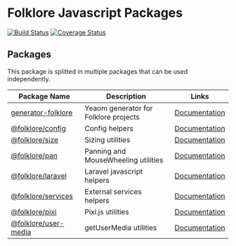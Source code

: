 Folklore Javascript Packages
============

[![Build Status](https://travis-ci.org/Folkloreatelier/folklore-js.svg?branch=master)](https://travis-ci.org/Folkloreatelier/folklore-js)
[![Coverage Status](https://coveralls.io/repos/github/Folkloreatelier/folklore-js/badge.svg?branch=master)](https://coveralls.io/github/Folkloreatelier/folklore-js?branch=master)

## Packages
This package is splitted in multiple packages that can be used independently.

| Package Name | Description | Links |
| ------------ | ----------- | ----- |
| [generator-folklore](https://github.com/Folkloreatelier/folklore-js/tree/master/packages/generator-folklore) | Yeaom generator for Folklore projects |  [Documentation](https://github.com/Folkloreatelier/folklore-js/tree/master/packages/generator-folklore/) |
| [@folklore/config](https://github.com/Folkloreatelier/folklore-js/tree/master/packages/config) | Config helpers |  [Documentation](https://github.com/Folkloreatelier/folklore-js/tree/master/packages/config/) |
| [@folklore/size](https://github.com/Folkloreatelier/folklore-js/tree/master/packages/size) | Sizing utilities |  [Documentation](https://github.com/Folkloreatelier/folklore-js/tree/master/packages/size/) |
| [@folklore/pan](https://github.com/Folkloreatelier/folklore-js/tree/master/packages/pan) | Panning and MouseWheeling utilities |  [Documentation](https://github.com/Folkloreatelier/folklore-js/tree/master/packages/pan/) |
| [@folklore/laravel](https://github.com/Folkloreatelier/folklore-js/tree/master/packages/laravel) | Laravel javascript helpers |  [Documentation](https://github.com/Folkloreatelier/folklore-js/tree/master/packages/laravel/) |
| [@folklore/services](https://github.com/Folkloreatelier/folklore-js/tree/master/packages/services) | External services helpers |  [Documentation](https://github.com/Folkloreatelier/folklore-js/tree/master/packages/services/) |
| [@folklore/pixi](https://github.com/Folkloreatelier/folklore-js/tree/master/packages/pixi) | Pixi.js utilities |  [Documentation](https://github.com/Folkloreatelier/folklore-js/tree/master/packages/pixi/) |
| [@folklore/user-media](https://github.com/Folkloreatelier/folklore-js/tree/master/packages/user-media) | getUserMedia utilities |  [Documentation](https://github.com/Folkloreatelier/folklore-js/tree/master/packages/user-media/) |
